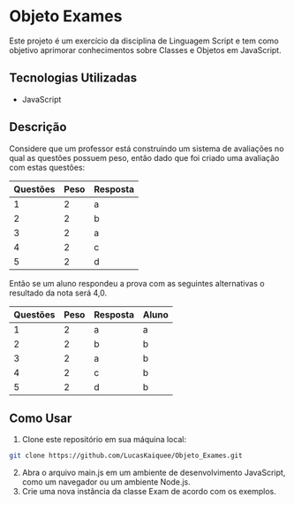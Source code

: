 # Objeto Exames

Este projeto é um exercício da disciplina de Linguagem Script e tem como objetivo aprimorar conhecimentos sobre Classes e Objetos em JavaScript.

## Tecnologias Utilizadas

- JavaScript

## Descrição

Considere que um professor está construindo um sistema de avaliações no qual as questões possuem peso, então dado que foi criado uma avaliação com estas questões:

| Questões | Peso | Resposta |
| -------- | ---- | -------- |
| 1        | 2    | a        |
| 2        | 2    | b        |
| 3        | 2    | a        |
| 4        | 2    | c        |
| 5        | 2    | d        |

Então se um aluno respondeu a prova com as seguintes alternativas o resultado da nota será 4,0.

| Questões | Peso | Resposta | Aluno |
| -------- | ---- | -------- | ----- |
| 1        | 2    | a        | a     |
| 2        | 2    | b        | b     |
| 3        | 2    | a        | b     |
| 4        | 2    | c        | b     |
| 5        | 2    | d        | b     |

## Como Usar

1. Clone este repositório em sua máquina local:
```bash
git clone https://github.com/LucasKaiquee/Objeto_Exames.git
```
2. Abra o arquivo main.js em um ambiente de desenvolvimento JavaScript, como um navegador ou um ambiente Node.js.
3. Crie uma nova instância da classe Exam de acordo com os exemplos.




